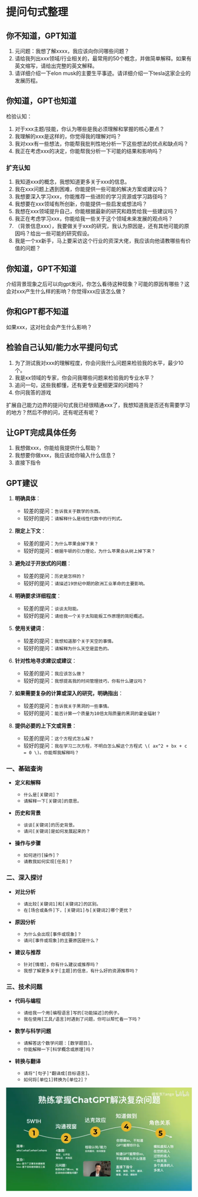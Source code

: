 # 提问句式整理

## 你不知道，GPT知道

1. 元问题：我想了解xxxx，我应该向你问哪些问题？
2. 请给我列出xxx领域/行业相关的，最常用的50个概念，并做简单解释。如果有英文缩写，请给出完整的英文解释。
3. 请详细介绍一下elon musk的主要生平事迹。请详细介绍一下tesla这家企业的发展历程。

## 你知道，GPT也知道

检验认知：

1. 对于xxx主题/技能，你认为哪些是我必须理解和掌握的核心要点？
2. 我理解的xxx是这样的，你觉得我的理解对吗？
3. 我对xxx有一些想法，你能帮我批判性地分析一下这些想法的优点和缺点吗？
4. 我正在考虑xxx的决定，你能帮我分析一下可能的结果和影响吗？

### 扩充认知

1. 我知道xxx的概念，我想知道更多关于xxx的信息。
2. 我在xxx问题上遇到困难，你能提供一些可能的解决方案或建议吗？
3. 我想要深入学习xxx，你能推荐一些进阶的学习资源或学习路径吗？
4. 我想要在xxx领域有所创新，你能提供一些启发或想法吗？
5. 我想在xxx领域提升自己，你能根据最新的研究和趋势给我一些建议吗？
6. 我正在考虑学习xxx，你能给我一些关于这个领域未来发展的观点吗？
7. （背景信息xxx），我要做关于xxx的研究，我认为原因是，还有其他可能的原因吗？给出一些可能的研究假设。 
8. 我是一个xx新手，马上要采访这个行业的资深大佬，我应该向他请教哪些有价值的问题？

## 你知道，GPT不知道

介绍背景现象之后可以向gpt发问，你怎么看待这种现象？可能的原因有哪些？这会对xxx产生什么样的影响？你觉得xxx应该怎么做？

## 你和GPT都不知道

如果xxx，这对社会会产生什么影响？

## 检验自己认知/能力水平提问句式

1. 为了测试我对xxx的理解程度，你会问我什么问题来检验我的水平，最少10个。
2. 我是xx领域的专家，你会问我哪些问题来检验我的专业水平？
3. 追问一句，这些我都懂，还有更专业更细更深的问题吗？
4. 你问我答的游戏

扩展自己能力边界的提问句式我已经很精通xxx了，我想知道我是否还有需要学习的地方？然后不停的问，还有呢还有呢？

## 让GPT完成具体任务

1. 我想做xxx，你能给我提供什么帮助？
2. 我想要你做xxx，我应该给你输入什么信息？
3. 直接下指令

## GPT建议

1. **明确具体**：  
   - 较差的提问：`告诉我关于数学的东西。`
   - 较好的提问：`请解释什么是线性代数中的行列式。`

2. **限定上下文**：  
   - 较差的提问：`为什么苹果会掉下来？`
   - 较好的提问：`根据牛顿的引力理论，为什么苹果会从树上掉下来？`

3. **避免过于开放式的问题**：  
   - 较差的提问：`历史是怎样的？`
   - 较好的提问：`请描述19世纪中期的欧洲工业革命的主要影响。`

4. **明确要求详细程度**：  
   - 较差的提问：`谈谈太阳能。`
   - 较好的提问：`请给我一个关于太阳能板工作原理的简短概述。`

5. **使用关键词**：  
   - 较差的提问：`我想知道那个关于天空的事情。`
   - 较好的提问：`请解释为什么天空是蓝色的。`

6. **针对性地寻求建议或建议**：  
   - 较差的提问：`我应该怎么做？`
   - 较好的提问：`我想提高我的时间管理技巧，你有什么建议吗？`

7. **如果需要复杂的计算或深入的研究，明确指出**：  
   - 较差的提问：`告诉我关于黑洞的一些事情。`
   - 较好的提问：`能否计算一个质量为10倍太阳质量的黑洞的霍金辐射？`

8. **提供必要的上下文或背景**：  
   - 较差的提问：`这个方程式怎么解？`
   - 较好的提问：`我在学习二次方程，不明白怎么解这个方程式 \( ax^2 + bx + c = 0 \)。你能帮我解释吗？`

### 一、基础查询

- **定义和解释**
  - `什么是[关键词]？`
  - `请解释一下[关键词]的意思。`

- **历史和背景**
  - `谈谈[关键词]的历史背景。`
  - `请问[关键词]是如何发展起来的？`

- **操作与步骤**
  - `如何进行[操作]？`
  - `请教我如何实现[任务]？`

### 二、深入探讨

- **对比分析**
  - `请比较[关键词1]和[关键词2]的区别。`
  - `在[场合或条件]下，[关键词1]与[关键词2]哪个更优？`

- **原因分析**
  - `为什么会出现[事件或现象]？`
  - `请问[事件或现象]的主要原因是什么？`

- **建议与推荐**
  - `针对[情境]，你有什么建议或推荐吗？`
  - `我想了解更多关于[主题]的信息，有什么好的资源推荐吗？`

### 三、技术问题

- **代码与编程**
  - `请给我一个用[编程语言]写的[功能描述]的例子。`
  - `我在使用[工具/语言]时遇到了问题，你可以帮忙看一下吗？`

- **数学与科学问题**
  - `请解答这个数学问题：[数学题目]。`
  - `你能解释一下[科学概念或原理]吗？`

- **转换与翻译**
  - `请将"[句子]"翻译成[目标语言]。`
  - `如何将[单位1]转换为[单位2]？`

![总结](ChatGPT.png)
